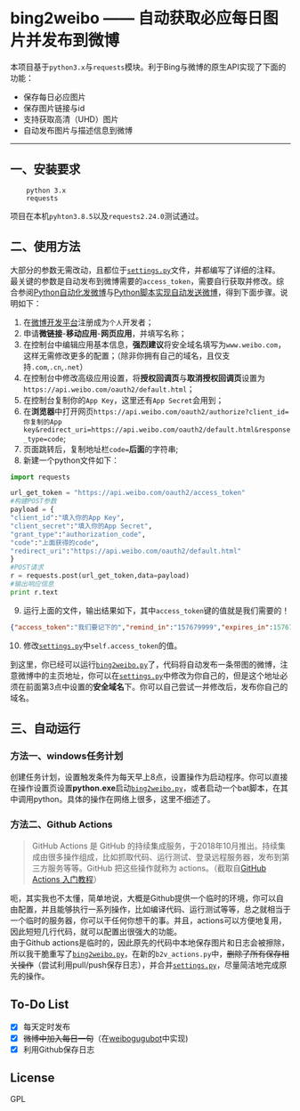 bing2weibo —— 自动获取必应每日图片并发布到微博
===========
本项目基于`python3.x`与`requests`模块。利于Bing与微博的原生API实现了下面的功能：  

- 保存每日必应图片
- 保存图片链接与id
- 支持获取高清（UHD）图片
- 自动发布图片与描述信息到微博  

---  
## 一、安装要求  
```
    python 3.x
    requests
```
项目在本机`pyhton3.8.5`以及`requests2.24.0`测试通过。
  
  
## 二、使用方法
大部分的参数无需改动，且都位于[`settings.py`](https://github.com/xiaoqiangjun/bing2weibo/blob/main/settings.py)文件，并都编写了详细的注释。  
最关键的参数是自动发布到微博需要的`access_token`，需要自行获取并修改。综合参阅[Python自动化发微博](https://www.itengli.com/python_weibo/)与[Python脚本实现自动发送微博](https://mp.weixin.qq.com/s?__biz=MzAxMjU0ODQ2OA==&mid=2649232112&idx=1&sn=0acd8ce0022c547a2ef3de15a5ac678a&chksm=83ac92ebb4db1bfdc734804467be6f97b055a16a35fe958c1c31332b668bee5e6d4e0c2dce42&mpshare=1&scene=23&srcid=0109I4LbC080MuG2PgFpCwBw&sharer_sharetime=1578552780662&sharer_shareid=c88278dffa79e5c1af81d7fc6e6b5305#rd)，得到下面步骤。说明如下：    
1. 在[微博开发平台](https://open.weibo.com/)注册成为`个人`开发者；
2. 申请**微链接**-**移动应用**-**网页应用**，并填写名称；
3. 在控制台中编辑应用基本信息，**强烈建议**将安全域名填写为`www.weibo.com`，这样无需修改更多的配置；（除非你拥有自己的域名，且仅支持`.com`,`.cn`,`.net`）
4. 在控制台中修改高级应用设置，将**授权回调页**与**取消授权回调页**设置为`https://api.weibo.com/oauth2/default.html`；
5. 在控制台复制你的`App Key`，这里还有`App Secret`会用到；
6. 在**浏览器**中打开网页`https://api.weibo.com/oauth2/authorize?client_id=你复制的App key&redirect_uri=https://api.weibo.com/oauth2/default.html&response_type=code`;
7. 页面跳转后，复制地址栏`code=`**后面**的字符串;
8. 新建一个python文件如下：
```python
import requests

url_get_token = "https://api.weibo.com/oauth2/access_token"
#构建POST参数
payload = {
"client_id":"填入你的App Key",
"client_secret":"填入你的App Secret",
"grant_type":"authorization_code",
"code":"上面获得的code",
"redirect_uri":"https://api.weibo.com/oauth2/default.html"
}
#POST请求
r = requests.post(url_get_token,data=payload)
#输出响应信息
print r.text
```
9. 运行上面的文件，输出结果如下，其中`access_token`键的值就是我们需要的！
```json
{"access_token":"我们要记下的","remind_in":"157679999","expires_in":157679999,"uid":"1739207845"
```
10. 修改[`settings.py`](https://github.com/xiaoqiangjun/bing2weibo/blob/main/settings.py)中`self.access_token`的值。  

到这里，你已经可以运行[`bing2weibo.py`](https://github.com/xiaoqiangjun/bing2weibo/blob/main/bing2weibo.py)了，代码将自动发布一条带图的微博，注意微博中的主页地址，你可以在[`settings.py`](https://github.com/xiaoqiangjun/bing2weibo/blob/main/settings.py)中修改为你自己的，但是这个地址必须在前面第3点中设置的**安全域名**下。你可以自己尝试一并修改后，发布你自己的域名。

## 三、自动运行
### 方法一、windows任务计划
创建任务计划，设置触发条件为每天早上8点，设置操作为启动程序。你可以直接在操作设置页设置**python.exe**启动[`bing2weibo.py`](https://github.com/xiaoqiangjun/bing2weibo/blob/main/bing2weibo.py)，或者启动一个bat脚本，在其中调用python。具体的操作在网络上很多，这里不细述了。
### 方法二、Github Actions
> GitHub Actions 是 GitHub 的持续集成服务，于2018年10月推出。持续集成由很多操作组成，比如抓取代码、运行测试、登录远程服务器，发布到第三方服务等等。GitHub 把这些操作就称为 actions。（截取自[GitHub Actions 入门教程](http://www.ruanyifeng.com/blog/2019/09/getting-started-with-github-actions.html)）    

呃，其实我也不太懂，简单地说，大概是Github提供一个临时的环境，你可以自由配置，并且能够执行一系列操作，比如编译代码、运行测试等等，总之就相当于一个临时的服务器，你可以干任何你想干的事。并且，actions可以方便地复用，因此短短几行代码，就可以配置出很强大的功能。  
由于Github actions是临时的，因此原先的代码中本地保存图片和日志会被擦除，所以我干脆重写了[`bing2weibo.py`](https://github.com/xiaoqiangjun/bing2weibo/blob/main/bing2weibo.py)，在新的`b2v_actions.py`中，~~删除了所有保存相关操作~~（尝试利用pull/push保存日志），并合并[`settings.py`](https://github.com/xiaoqiangjun/bing2weibo/blob/main/settings.py)，尽量简洁地完成原先的操作。

## To-Do List
- [x] 每天定时发布
- [x] ~~微博中加入每日一句~~（在[weibogugubot]( '还没做呢')中实现)
- [x] 利用Github保存日志

## License
GPL
